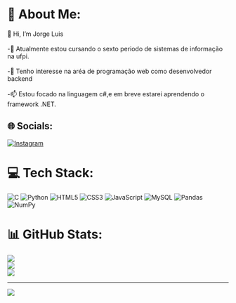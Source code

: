# 💫 About Me:
👋 Hi, I’m Jorge Luis<br><br>-👀 Atualmente estou cursando o sexto periodo de sistemas de informação na ufpi.<br><br>-🌱 Tenho interesse na aréa de programação web como desenvolvedor backend <br><br>-📫 Estou focado na linguagem c#,e em breve estarei aprendendo o framework .NET.


## 🌐 Socials:
[![Instagram](https://img.shields.io/badge/Instagram-%23E4405F.svg?logo=Instagram&logoColor=white)](https://instagram.com/jorgel089) 

# 💻 Tech Stack:
![C](https://img.shields.io/badge/c-%2300599C.svg?style=for-the-badge&logo=c&logoColor=white) ![Python](https://img.shields.io/badge/python-3670A0?style=for-the-badge&logo=python&logoColor=ffdd54) ![HTML5](https://img.shields.io/badge/html5-%23E34F26.svg?style=for-the-badge&logo=html5&logoColor=white) ![CSS3](https://img.shields.io/badge/css3-%231572B6.svg?style=for-the-badge&logo=css3&logoColor=white) ![JavaScript](https://img.shields.io/badge/javascript-%23323330.svg?style=for-the-badge&logo=javascript&logoColor=%23F7DF1E) ![MySQL](https://img.shields.io/badge/mysql-%2300f.svg?style=for-the-badge&logo=mysql&logoColor=white) ![Pandas](https://img.shields.io/badge/pandas-%23150458.svg?style=for-the-badge&logo=pandas&logoColor=white) ![NumPy](https://img.shields.io/badge/numpy-%23013243.svg?style=for-the-badge&logo=numpy&logoColor=white)
# 📊 GitHub Stats:
![](https://github-readme-stats.vercel.app/api?username=JorgeLuis8&theme=dark&hide_border=false&include_all_commits=false&count_private=false)<br/>
![](https://github-readme-streak-stats.herokuapp.com/?user=JorgeLuis8&theme=dark&hide_border=false)<br/>
![](https://github-readme-stats.vercel.app/api/top-langs/?username=JorgeLuis8&theme=dark&hide_border=false&include_all_commits=false&count_private=false&layout=compact)

---
[![](https://visitcount.itsvg.in/api?id=JorgeLuis8&icon=1&color=12)](https://visitcount.itsvg.in)

<!-- Proudly created with GPRM ( https://gprm.itsvg.in ) -->
